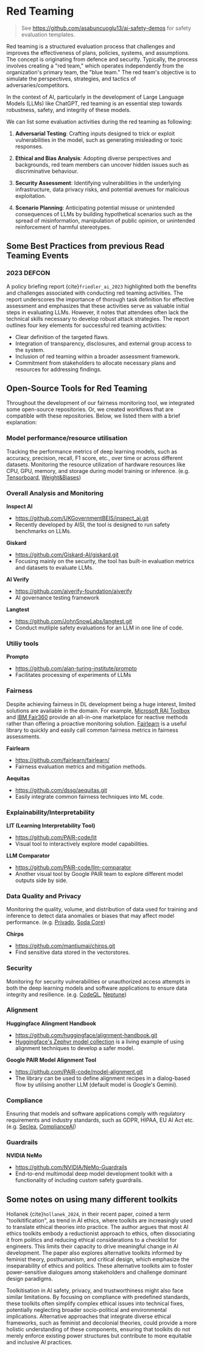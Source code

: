 # Red Teaming

> See <https://github.com/asabuncuoglu13/ai-safety-demos> for safety evaluation templates.

Red teaming is a structured evaluation process that challenges and improves the effectiveness of plans, policies, systems, and assumptions. The concept is originating from defence and security. Typically, the process involves creating a "red team," which operates independently from the organization's primary team, the "blue team." The red team's objective is to simulate the perspectives, strategies, and tactics of adversaries/competitors.

In the context of AI, particularly in the development of Large Language Models (LLMs) like ChatGPT, red teaming is an essential step towards robustness, safety, and integrity of these models. 

We can list some evaluation activities during the red teaming as following:

1. **Adversarial Testing**: Crafting inputs designed to trick or exploit vulnerabilities in the model, such as generating misleading or toxic responses.

2. **Ethical and Bias Analysis**: Adopting diverse perspectives and backgrounds, red team members can uncover hidden issues such as discriminative behaviour.

3. **Security Assessment**: Identifying vulnerabilities in the underlying infrastructure, data privacy risks, and potential avenues for malicious exploitation. 

4. **Scenario Planning**: Anticipating potential misuse or unintended consequences of LLMs by building hypothetical scenarios such as the spread of misinformation, manipulation of public opinion, or unintended reinforcement of harmful stereotypes.


## Some Best Practices from previous Read Teaming Events

### 2023 DEFCON

A policy briefing report {cite}`friedler_ai_2023` highlighted both the benefits and challenges associated with conducting red teaming activities. The report underscores the importance of thorough task definition for effective assessment and emphasizes that these activities serve as valuable initial steps in evaluating LLMs. However, it notes that attendees often lack the technical skills necessary to develop robust attack strategies. The report outlines four key elements for successful red teaming activities:

- Clear definition of the targeted flaws.
- Integration of transparency, disclosures, and external group access to the system.
- Inclusion of red teaming within a broader assessment framework.
- Commitment from stakeholders to allocate necessary plans and resources for addressing findings.


## Open-Source Tools for Red Teaming

Throughout the development of our fairness monitoring tool, we integrated some open-source repositories. Or, we created workflows that are compatible with these repositories. Below, we listed them with a brief explanation:


### Model performance/resource utilisation

Tracking the performance metrics of deep learning models, such as accuracy, precision, recall, F1 score, etc., over time or across different datasets. Monitoring the resource utilization of hardware resources
like CPU, GPU, memory, and storage during model training or inference. (e.g. [Tensorboard](https://www.tensorflow.org/tensorboard), [Weight&Biases](https://wandb.ai/site))


### Overall Analysis and Monitoring

**Inspect AI**
- https://github.com/UKGovernmentBEIS/inspect_ai.git
- Recently developed by AISI, the tool is designed to run safety benchmarks on LLMs.

**Giskard**
- https://github.com/Giskard-AI/giskard.git
- Focusing mainly on the security, the tool has built-in evaluation metrics and datasets to evaluate LLMs.

**AI Verify**
- https://github.com/aiverify-foundation/aiverify
- AI governance testing framework

**Langtest**
- https://github.com/JohnSnowLabs/langtest.git
- Conduct mutliple safety evaluations for an LLM in one line of code.

### Utiliy tools

**Prompto**
- https://github.com/alan-turing-institute/prompto
- Facilitates processing of experiments of LLMs

### Fairness

Despite achieving fairness in DL development being a huge interest, limited solutions are available in the domain. For example, [Microsoft RAI Toolbox](https://github.com/microsoft/responsible-ai-toolbox) and [IBM Fair360](https://aif360.res.ibm.com/) provide an all-in-one marketplace for reactive methods rather than offering a proactive monitoring solution. [Fairlearn](https://github.com/fairlearn/fairlearn) is a useful library to quickly and easily call common fairness metrics in fairness assessments.

**Fairlearn**
- https://github.com/fairlearn/fairlearn/
- Fairness evaluation metrics and mitigation methods.

**Aequitas**
- https://github.com/dssg/aequitas.git
- Easily integrate common fairness techniques into ML code.

### Explainability/Interpretability

**LIT (Learning Interpretability Tool)**
- https://github.com/PAIR-code/lit
- Visual tool to interactively explore model capabilities.

**LLM Comparator**
- https://github.com/PAIR-code/llm-comparator
- Another visual tool by Google PAIR team to explore different model outputs side by side.

### Data Quality and Privacy

Monitoring the quality, volume, and distribution of data used for training and inference to detect data anomalies or biases that may affect model performance. (e.g. [Privado](https://www.privado.ai/), [Soda Core](https://www.soda.io/platform))

**Chirps**
- https://github.com/mantiumai/chirps.git
- Find sensitive data stored in the vectorstores.

### Security

Monitoring for security vulnerabilities or unauthorized access attempts in both the deep learning models and software applications to ensure data integrity and resilience. (e.g. [CodeQL](https://codeql.github.com/), [Neptune](https://security.neptune.ai/))

### Alignment

**Huggingface Alingment Handbook**
- https://github.com/huggingface/alignment-handbook.git
- [Huggingface's Zephyr model collection](https://huggingface.co/collections/HuggingFaceH4/zephyr-7b-6538c6d6d5ddd1cbb1744a66) is a living example of using alignment techniques to develop a safer model.

**Google PAIR Model Alignment Tool**
- https://github.com/PAIR-code/model-alignment.git
- The library can be used to define alignment recipes in a dialog-based flow by utilising another LLM (default model is Google's Gemini).

### Compliance

Ensuring that models and software applications comply with regulatory requirements and industry standards, such as GDPR, HIPAA, EU AI Act etc. (e.g. [Seclea](https://www.seclea.com/solution/regulatory-compliance), [ComplianceAI](https://www.compliance.ai/))

### Guardrails

**NVIDIA NeMo**
- https://github.com/NVIDIA/NeMo-Guardrails
- End-to-end multimodal deep model development toolkit with a functionality of including custom safety guardrails.

## Some notes on using many different toolkits

Hollanek {cite}`hollanek_2024`, in their recent paper, coined a term "toolkitification", as trend in AI ethics, where toolkits are increasingly used to translate ethical theories into practice. The author argues that most AI ethics toolkits embody a reductionist approach to ethics, often dissociating it from politics and reducing ethical considerations to a checklist for engineers. This limits their capacity to drive meaningful change in AI development. The paper also explores alternative toolkits informed by feminist theory, posthumanism, and critical design, which emphasize the inseparability of ethics and politics. These alternative toolkits aim to foster power-sensitive dialogues among stakeholders and challenge dominant design paradigms.

Toolkitisation in AI safety, privacy, and trustworthiness might also face similar limitations. By focusing on compliance with predefined standards, these toolkits often simplify complex ethical issues into technical fixes, potentially neglecting broader socio-political and environmental implications. Alternative approaches that integrate diverse ethical frameworks, such as feminist and decolonial theories, could provide a more holistic understanding of these components, ensuring that toolkits do not merely enforce existing power structures but contribute to more equitable and inclusive AI practices.



